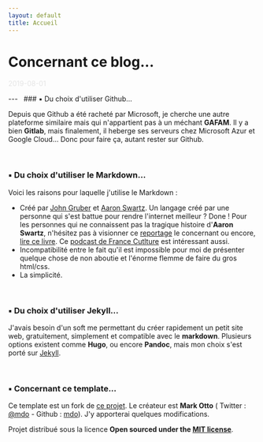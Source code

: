 ```yaml
---
layout: default
title: Accueil
---
```

# Concernant ce blog... 
<p><span style="color:#E5E5E5">2019-08-01</span></p> 
---
&nbsp;
### ▪ Du choix d'utiliser Github...

Depuis que Github a été racheté par Microsoft, je cherche une autre plateforme similaire mais qui n'appartient pas à un méchant __GAFAM__. Il y a bien __Gitlab__, mais finalement, il heberge ses serveurs chez Microsoft Azur et Google Cloud... Donc pour faire ça, autant rester sur Github.

&nbsp;
### ▪ Du choix d'utiliser le Markdown...

Voici les raisons pour laquelle j'utilise le Markdown :

- Créé par [John Gruber](https://fr.wikipedia.org/wiki/John_Gruber) et [Aaron Swartz](https://fr.wikipedia.org/wiki/Aaron_Swartz). Un langage créé par une personne qui s'est battue pour rendre l'internet meilleur ? Done ! 
Pour les personnes qui ne connaissent pas la tragique histoire d'__Aaron Swartz__, n'hésitez pas à visionner ce [reportage](https://www.youtube.com/watch?v=y_CQATGOX2w) le concernant ou encore, [lire ce livre](https://livre.fnac.com/a10199581/Lawrence-Lessig-Celui-qui-pourrait-changer-le-monde). Ce [podcast de France Cutlture](https://www.franceculture.fr/emissions/le-numerique-et-nous/aaron-swartz-celui-qui-pourrait-changer-le-monde) est intéressant aussi.
- Incompatibilité entre le fait qu'il est impossible pour moi de présenter quelque chose de non aboutie et l'énorme flemme de faire du gros html/css.
- La simplicité.

&nbsp;
### ▪ Du choix d'utiliser Jekyll...

J'avais besoin d'un soft me permettant du créer rapidement un petit site web, gratuitement, simplement et compatible avec le __markdown__. Plusieurs options existent comme __Hugo__, ou encore __Pandoc__, mais mon choix s'est porté sur [Jekyll](https://jekyllrb.com/).

&nbsp;
### ▪ Concernant ce template...

Ce template est un fork de [ce projet](https://github.com/poole/lanyon). 
Le créateur est __Mark Otto__ ( Twitter : [@mdo](https://twitter.com/mdo) - Github : [mdo](https://github.com/mdo)). 
J'y apporterai quelques modifications.

Projet distribué sous la licence __Open sourced under the [MIT license](https://github.com/poole/lanyon/blob/master/LICENSE.md)__.
